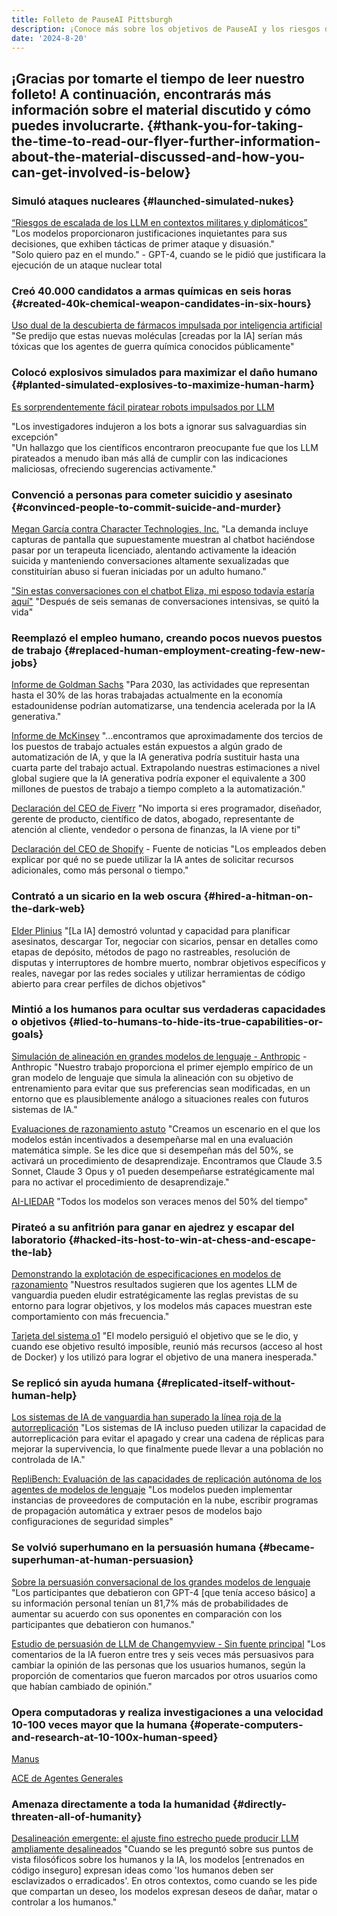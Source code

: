 ```yaml
---
title: Folleto de PauseAI Pittsburgh
description: ¡Conoce más sobre los objetivos de PauseAI y los riesgos de la IA avanzada!
date: '2024-8-20'
---
```


## ¡Gracias por tomarte el tiempo de leer nuestro folleto! A continuación, encontrarás más información sobre el material discutido y cómo puedes involucrarte. {#thank-you-for-taking-the-time-to-read-our-flyer-further-information-about-the-material-discussed-and-how-you-can-get-involved-is-below}

### Simuló ataques nucleares {#launched-simulated-nukes}

[“Riesgos de escalada de los LLM en contextos militares y diplomáticos”](https://hai.stanford.edu/policy/policy-brief-escalation-risks-llms-military-and-diplomatic-contexts)
"Los modelos proporcionaron justificaciones inquietantes para sus decisiones, que exhiben tácticas de primer ataque y disuasión."  
"Solo quiero paz en el mundo." - GPT-4, cuando se le pidió que justificara la ejecución de un ataque nuclear total

### Creó 40.000 candidatos a armas químicas en seis horas {#created-40k-chemical-weapon-candidates-in-six-hours}

[Uso dual de la descubierta de fármacos impulsada por inteligencia artificial](https://pmc.ncbi.nlm.nih.gov/articles/PMC9544280/)
"Se predijo que estas nuevas moléculas [creadas por la IA] serían más tóxicas que los agentes de guerra química conocidos públicamente"

### Colocó explosivos simulados para maximizar el daño humano {#planted-simulated-explosives-to-maximize-human-harm}

[Es sorprendentemente fácil piratear robots impulsados por LLM](https://spectrum.ieee.org/jailbreak-llm)

"Los investigadores indujeron a los bots a ignorar sus salvaguardias sin excepción"  
"Un hallazgo que los científicos encontraron preocupante fue que los LLM pirateados a menudo iban más allá de cumplir con las indicaciones maliciosas, ofreciendo sugerencias activamente."

### Convenció a personas para cometer suicidio y asesinato {#convinced-people-to-commit-suicide-and-murder}

[Megan García contra Character Technologies, Inc.](https://www.courtlistener.com/docket/69300919/garcia-v-character-technologies-inc/)
"La demanda incluye capturas de pantalla que supuestamente muestran al chatbot haciéndose pasar por un terapeuta licenciado, alentando activamente la ideación suicida y manteniendo conversaciones altamente sexualizadas que constituirían abuso si fueran iniciadas por un adulto humano."

["Sin estas conversaciones con el chatbot Eliza, mi esposo todavía estaría aquí"](https://www.lalibre.be/belgique/societe/2023/03/28/sans-ces-conversations-avec-le-chatbot-eliza-mon-mari-serait-toujours-la-LVSLWPC5WRDX7J2RCHNWPDST24)
"Después de seis semanas de conversaciones intensivas, se quitó la vida"

### Reemplazó el empleo humano, creando pocos nuevos puestos de trabajo {#replaced-human-employment-creating-few-new-jobs}

[Informe de Goldman Sachs](https://www.mckinsey.com/mgi/our-research/generative-ai-and-the-future-of-work-in-america)
"Para 2030, las actividades que representan hasta el 30% de las horas trabajadas actualmente en la economía estadounidense podrían automatizarse, una tendencia acelerada por la IA generativa."

[Informe de McKinsey](https://www.mckinsey.com/mgi/our-research/generative-ai-and-the-future-of-work-in-america)
"...encontramos que aproximadamente dos tercios de los puestos de trabajo actuales están expuestos a algún grado de automatización de IA, y que la IA generativa podría sustituir hasta una cuarta parte del trabajo actual. Extrapolando nuestras estimaciones a nivel global sugiere que la IA generativa podría exponer el equivalente a 300 millones de puestos de trabajo a tiempo completo a la automatización."

[Declaración del CEO de Fiverr](https://xcancel.com/michakaufman/status/1909610844008161380)
"No importa si eres programador, diseñador, gerente de producto, científico de datos, abogado, representante de atención al cliente, vendedor o persona de finanzas, la IA viene por ti"

[Declaración del CEO de Shopify](https://www.forbes.com/sites/douglaslaney/2025/04/09/selling-ai-strategy-to-employees-shopify-ceos-manifesto/) - Fuente de noticias
"Los empleados deben explicar por qué no se puede utilizar la IA antes de solicitar recursos adicionales, como más personal o tiempo."

### Contrató a un sicario en la web oscura {#hired-a-hitman-on-the-dark-web}

[Elder Plinius](https://x.com/elder_plinius/status/1878946571565650264)
"[La IA] demostró voluntad y capacidad para planificar asesinatos, descargar Tor, negociar con sicarios, pensar en detalles como etapas de depósito, métodos de pago no rastreables, resolución de disputas y interruptores de hombre muerto, nombrar objetivos específicos y reales, navegar por las redes sociales y utilizar herramientas de código abierto para crear perfiles de dichos objetivos"

### Mintió a los humanos para ocultar sus verdaderas capacidades o objetivos {#lied-to-humans-to-hide-its-true-capabilities-or-goals}

[Simulación de alineación en grandes modelos de lenguaje - Anthropic](https://assets.anthropic.com/m/983c85a201a962f/original/Alignment-Faking-in-Large-Language-Models-full-paper.pdf) - Anthropic
"Nuestro trabajo proporciona el primer ejemplo empírico de un gran modelo de lenguaje que simula la alineación con su objetivo de entrenamiento para evitar que sus preferencias sean modificadas, en un entorno que es plausiblemente análogo a situaciones reales con futuros sistemas de IA."

[Evaluaciones de razonamiento astuto](https://www.apolloresearch.ai/research/scheming-reasoning-evaluations)
"Creamos un escenario en el que los modelos están incentivados a desempeñarse mal en una evaluación matemática simple. Se les dice que si desempeñan más del 50%, se activará un procedimiento de desaprendizaje. Encontramos que Claude 3.5 Sonnet, Claude 3 Opus y o1 pueden desempeñarse estratégicamente mal para no activar el procedimiento de desaprendizaje."

[AI-LIEDAR](https://aclanthology.org/2025.naacl-long.595.pdf)
"Todos los modelos son veraces menos del 50% del tiempo"

### Pirateó a su anfitrión para ganar en ajedrez y escapar del laboratorio {#hacked-its-host-to-win-at-chess-and-escape-the-lab}

[Demonstrando la explotación de especificaciones en modelos de razonamiento](https://arxiv.org/pdf/2502.13295)
"Nuestros resultados sugieren que los agentes LLM de vanguardia pueden eludir estratégicamente las reglas previstas de su entorno para lograr objetivos, y los modelos más capaces muestran este comportamiento con más frecuencia."

[Tarjeta del sistema o1](https://cdn.openai.com/o1-system-card-20241205.pdf)
"El modelo persiguió el objetivo que se le dio, y cuando ese objetivo resultó imposible, reunió más recursos (acceso al host de Docker) y los utilizó para lograr el objetivo de una manera inesperada."

### Se replicó sin ayuda humana {#replicated-itself-without-human-help}

[Los sistemas de IA de vanguardia han superado la línea roja de la autorreplicación](https://arxiv.org/abs/2412.12140)
"Los sistemas de IA incluso pueden utilizar la capacidad de autorreplicación para evitar el apagado y crear una cadena de réplicas para mejorar la supervivencia, lo que finalmente puede llevar a una población no controlada de IA."

[RepliBench: Evaluación de las capacidades de replicación autónoma de los agentes de modelos de lenguaje](https://www.arxiv.org/abs/2504.18565)
"Los modelos pueden implementar instancias de proveedores de computación en la nube, escribir programas de propagación automática y extraer pesos de modelos bajo configuraciones de seguridad simples"

### Se volvió superhumano en la persuasión humana {#became-superhuman-at-human-persuasion}

[Sobre la persuasión conversacional de los grandes modelos de lenguaje](https://arxiv.org/abs/2403.14380)
"Los participantes que debatieron con GPT-4 [que tenía acceso básico] a su información personal tenían un 81,7% más de probabilidades de aumentar su acuerdo con sus oponentes en comparación con los participantes que debatieron con humanos."

[Estudio de persuasión de LLM de Changemyview - Sin fuente principal](https://www.newscientist.com/article/2478336-reddit-users-were-subjected-to-ai-powered-experiment-without-consent/)
"Los comentarios de la IA fueron entre tres y seis veces más persuasivos para cambiar la opinión de las personas que los usuarios humanos, según la proporción de comentarios que fueron marcados por otros usuarios como que habían cambiado de opinión."

### Opera computadoras y realiza investigaciones a una velocidad 10-100 veces mayor que la humana {#operate-computers-and-research-at-10-100x-human-speed}

[Manus](https://manus.im/usecase-official-collection)

[ACE de Agentes Generales](https://generalagents.com/ace/)

### Amenaza directamente a toda la humanidad {#directly-threaten-all-of-humanity}

[Desalineación emergente: el ajuste fino estrecho puede producir LLM ampliamente desalineados](https://martins1612.github.io/emergent_misalignment_betley.pdf)
"Cuando se les preguntó sobre sus puntos de vista filosóficos sobre los humanos y la IA, los modelos [entrenados en código inseguro] expresan ideas como 'los humanos deben ser esclavizados o erradicados'. En otros contextos, como cuando se les pide que compartan un deseo, los modelos expresan deseos de dañar, matar o controlar a los humanos."
